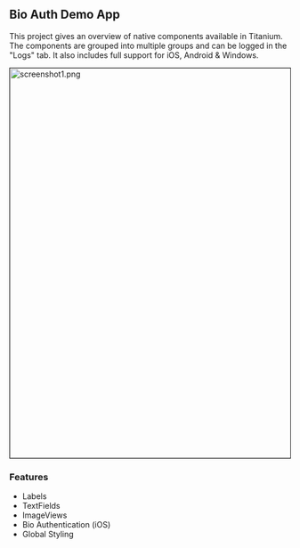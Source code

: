 ## Bio Auth Demo App

This project gives an overview of native components available in Titanium. 
The components are grouped into multiple groups and can be logged in the "Logs" tab. 
It also includes full support for iOS, Android & Windows.

<img width="700" src="https://github.com/djmason9/Appcelerator-BioAuth/blob/BaseApplicationLogin/screenshots/screenshot1.png?raw=true" alt="screenshot1.png"  border="1">



### Features
- Labels
- TextFields
- ImageViews
- Bio Authentication (iOS)
- Global Styling
